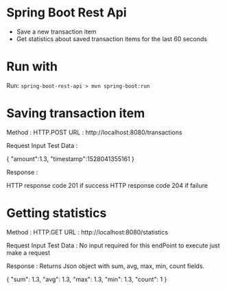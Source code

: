 # Spring Boot Rest Api
 - Save a new transaction item
 - Get statistics about saved transaction items for the last 60 seconds
 
# Run with
 Run: `spring-boot-rest-api > mvn spring-boot:run`


# Saving transaction item

Method : HTTP.POST 
URL : http://localhost:8080/transactions

Request Input Test Data :

{
	"amount":1.3,
	"timestamp":1528041355161
}

Response : 

HTTP response code 201 if success
HTTP response code 204 if failure

# Getting statistics 

Method : HTTP.GET
URL : http://localhost:8080/statistics

Request Input Test Data :  No input required for this endPoint to execute just make a request

Response : Returns Json object with sum, avg, max, min, count fields.

{
    "sum": 1.3,
    "avg": 1.3,
    "max": 1.3,
    "min": 1.3,
    "count": 1
}
 
